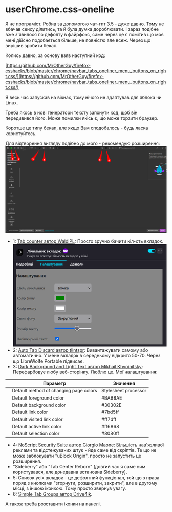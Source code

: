 # userChrome.css-oneline

Я не програміст. Робив за допомогою чат-гпт 3.5 - дуже давно. Тому не вбачав сенсу ділитись, та й була думка дороблювати. І зараз подібне вже з'явилося по дефолту в файрфокс, саме через це я помітив що моє мені дійсно подобається більше, не повністю але всеж. Через що вирішив зробити бекап.

Колись давно, за основу взяв наступний код:

[https://github.com/MrOtherGuy/firefox-csshacks/blob/master/chrome/navbar_tabs_oneliner_menu_buttons_on_right.css/](https://github.com/MrOtherGuy/firefox-csshacks/blob/master/chrome/navbar_tabs_oneliner_menu_buttons_on_right.css/)

Я весь час запускав на вікнах, тому нічого не адаптував для яблока чи Linux.

Треба якось в нові генератори тексту запхнути код, щоб він передивився його. Може помилки якісь є, що може торзити браузер.

Коротше це типу бекап, але якщо Вам сподобалось - будь ласка користуйтесь.

Для відтворення вигляду подібно до мого - рекомендую розширення:
![screen](screen.png)
- 1: [Tab counter автор WaldiPL](https://addons.mozilla.org/uk/firefox/addon/tabcounter-1/): Просто зручно бачити кіл-сть вкладок.
    ![Tab Counter](Tab-counter.png)
- 2: [Auto Tab Discard автор tlintspr](https://addons.mozilla.org/uk/firefox/addon/auto-tab-discard/): Вивантажувати самому або автоматично. У мене вкладок в середньому відкрито 50-70. Через що LibreWolfe Portable підвисає.  
- 3: [Dark Background and Light Text автор Mikhail Khvoinitsky](https://addons.mozilla.org/uk/firefox/addon/dark-background-light-text/): Перефарбовує любу веб-сторінку. Люблю це. Мої налаштування:

|     | Параметр                               | Значення             |
| --- | -------------------------------------- | -------------------- |
|     | Default method of changing page colors | Stylesheet processor |
|     | Default foreground color               | #BAB8AE              |
|     | Default background color               | #30302E              |
|     | Default link color                     | #7bd5ff              |
|     | Default visited link color             | #ff7dff              |
|     | Default active link color              | #ff6868              |
|     | Default selection color                | #8080ff              |

- 4: [NoScript Security Suite автор Giorgio Maone](ns.mozilla.org/uk/firefox/addon/noscript/): Більшість нав'язливої реклами та відстежуваних штук - йде саме від скріптів. Те що не може заблокувати "uBlock Origin", просто не запустить це розширення.
- "Sideberry" або "Tab Center Reborn" (довгий час я саме ним користувався, але донедавна встановив Sideberry).
- 5: Список усіх вкладок - це дефолтний функціонал, той що з права поряд з кнопками "згорнути, розширити, закрити", але в другому місці, з іншою іконкою. Тому просто звернув увагу.
- 6: [Simple Tab Groups автор Drive4ik](https://addons.mozilla.org/uk/firefox/addon/simple-tab-groups/).

А також треба розставити іконки на панелі.

